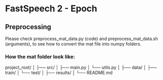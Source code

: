 # FastSpeech 2 - Epoch

## Preprocessing
Please check preprocess_mat_data.py (code) and preprocess_mat_data.sh (arguments), to see how to convert the mat file into numpy folders. 

### How the mat folder look like:


project_root/
│
├── src/
│   ├── main.py
│   └── utils.py
│
├── data/
│   ├── train/
│   └── test/
│
├── results/
│
└── README.md
